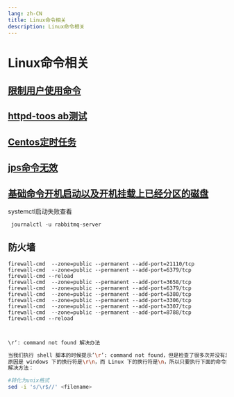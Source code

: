 ```yaml
---
lang: zh-CN
title: Linux命令相关
description: Linux命令相关
---
```


# Linux命令相关



## [限制用户使用命令](./sh/xianzhi.md)

##  [httpd-toos ab测试](./sh/httpd-tools.md)

## [Centos定时任务](./sh/crontabs.md)

## [jps命令无效](./sh/jps.md)

## [基础命令开机启动以及开机挂载上已经分区的磁盘](./sh/selfStart.md)

systemctl启动失败查看

```shell
 journalctl -u rabbitmq-server

```

## 防火墙

```shell
firewall-cmd  --zone=public --permanent --add-port=21110/tcp
firewall-cmd  --zone=public --permanent --add-port=6379/tcp
firewall-cmd --reload
firewall-cmd  --zone=public --permanent --add-port=3658/tcp
firewall-cmd  --zone=public --permanent --add-port=6379/tcp
firewall-cmd  --zone=public --permanent --add-port=6380/tcp
firewall-cmd  --zone=public --permanent --add-port=3306/tcp
firewall-cmd  --zone=public --permanent --add-port=3307/tcp
firewall-cmd  --zone=public --permanent --add-port=8788/tcp
firewall-cmd --reload

```




```sh


\r‘: command not found 解决办法

当我们执行 shell 脚本的时候提示’\r’: command not found，但是检查了很多次并没有发现什么问题。
原因是 windows 下的换行符是\r\n，而 Linux 下的换行符是\n，所以只要执行下面的命令把\r 去掉就可以了。
解决方法：

#转化为unix格式
sed -i 's/\r$//' <filename> 
```

